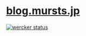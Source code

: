 # [blog.mursts.jp](http://blog.mursts.jp)

[![wercker status](https://app.wercker.com/status/46f8c9fd4e0941b8de9fdbcb1de5411f/s "wercker status")](https://app.wercker.com/project/bykey/46f8c9fd4e0941b8de9fdbcb1de5411f)
